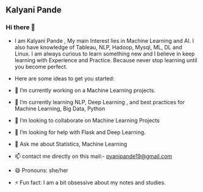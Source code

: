 ## Kalyani Pande
### Hi there 👋

- I am Kalyani Pande , My main Interest lies in Machine Learning and AI. I also have knowledge of Tableau, NLP, Hadoop, Mysql, ML, DL and Linux. I am always curious to learn something new and I believe in keep learning with Experience and Practice. Because never stop learning until you become perfect.
- Here are some ideas to get you started:

- 🔭 I’m currently working on a Machine Learning projects.
- 🌱 I’m currently learning NLP, Deep Learning , and best practices for Machine Learning, Big Data, Python
- 👯 I’m looking to collaborate on Machine Learning Projects
- 🤔 I’m looking for help with Flask and Deep Learning.
- 💬 Ask me about Statistics, Machine Learning
- 📫 contact me directly on this mail:- pyanipande19@gmail.com 
- 😄 Pronouns: she/her 
- ⚡ Fun fact: I am a bit obsessive about my notes and studies.

